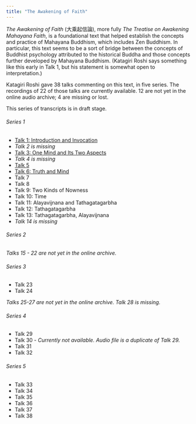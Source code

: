 ```yaml
---
title: "The Awakening of Faith"
---
```


*The Awakening of Faith* (大乘起信論), more fully *The Treatise on Awakening Mahayana Faith*, is a foundational text that helped establish the concepts and practice of Mahayana Buddhism, which includes Zen Buddhism. In particular, this text seems to be a sort of bridge between the concepts of Buddhist psychology attributed to the historical Buddha and those concepts further developed by Mahayana Buddhism. (Katagiri Roshi says something like this early in Talk 1, but his statement is somewhat open to interpretation.)

Katagiri Roshi gave 38 talks commenting on this text, in five series. The recordings of 22 of those talks are currently available. 12 are not yet in the online audio archive; 4 are missing or lost.

This series of transcripts is in draft stage. 

###### Series 1

- [Talk 1: Introduction and Invocation](1984-03-16-Awakening-of-Faith-Talk-1)
- *Talk 2 is missing*
- [Talk 3: One Mind and Its Two Aspects](1984-04-06-Awakening-of-Faith-Talk-3)
- *Talk 4 is missing*
- [Talk 5](1984-04-20-Awakening-of-Faith-Talk-5)
- [Talk 6: Truth and Mind](1984-04-27-Awakening-of-Faith-Talk-6)
- Talk 7
- Talk 8
- Talk 9: Two Kinds of Nowness
- Talk 10: Time
- Talk 11: Alayavijnana and Tathagatagarbha
- Talk 12: Tathagatagarbha
- Talk 13: Tathagatagarbha, Alayavijnana
- *Talk 14 is missing*

###### Series 2

*Talks 15 - 22 are not yet in the online archive.*

###### Series 3

- Talk 23
- Talk 24

*Talks 25-27 are not yet in the online archive. Talk 28 is missing.*

###### Series 4

- Talk 29
- Talk 30 - *Currently not  available. Audio file is a duplicate of Talk 29.*
- Talk 31
- Talk 32

###### Series 5

- Talk 33
- Talk 34
- Talk 35
- Talk 36
- Talk 37
- Talk 38
